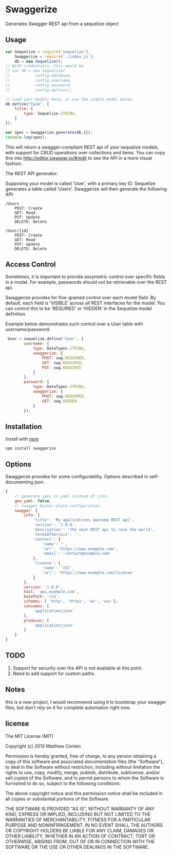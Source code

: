Swaggerize
===========

Generates Swagger REST api from a sequelize object

Usage
---

```js
var Sequelize = require('sequelize'),
    Swaggerize = require('./index.js'),
    db = new Sequelize();
// With credentials, this would be
// var db = new Sequelize(
//           config.database,
//           config.username,
//           config.password,
//           config.options);

// Load your models here, or use the simple model below.
db.define("Task", {
    title: {
        type: Sequelize.STRING,
    }
});

var spec = Swaggerize.generate(db,{});
console.log(spec);
```

This will return a swagger-compliant REST api of your sequalize models, with support for CRUD operations over collections and items.
You can copy this into http://editor.swagger.io/#/edit to see the API in a more visual fashion.

The REST API generator:

Supposing your model is called ‘User’, with a primary key ID. Sequelize generates a table called ‘Users’.
Swaggerize will then generate the following API:

```
/Users
    POST: Create
    GET: Read
    PUT: Update
    DELETE: Delete

/User/{id}
    POST: Create
    GET: Read
    PUT: Update
    DELETE: Delete
```

Access Control
--

Sometimes, it is important to provide assymetric control over specific fields in a model.
For example, passwords should not be retrievable over the REST api.

Swaggerize provides for fine-grained control over each model field.
By default, each field is ‘VISIBLE’ across all REST interfaces for the model.
You can control this to be ‘REQUIRED’ or ‘HIDDEN’ in the Sequelize model definition.

Example below demonstrates such control over a User table with username/password:

```js
 User = sequelize.define('User', {
        username: {
            type: DataTypes.STRING,
            swaggerize: {
                POST: swg.REQUIRED,
                GET: swg.REQUIRED,
                PUT: swg.REQUIRED
            }
        },
        password: {
            type: DataTypes.STRING,
            swaggerize: {
                POST: swg.REQUIRED,
                GET: swg.HIDDEN
            }
        });
```


Installation
--

Install with [npm](https://npmjs.org/package/sequelize-swagger)

`npm install swaggerize`

Options
--

Swaggerize provides for some configurability. Options described in self-documenting json.
```js
{
    // generate spec in yaml instead of json.
    gen_yaml: false,
    // swagger boiler-plate configuration
    swagger: {
        info: {
            'title': 'My applications awesome REST api',
            'version': '1.0.0',
            'description': 'the next REST api to rock the world',
            'termsOfService': '',
            'contact': {
                'name': '',
                'url': 'https://www.example.com',
                'email': 'contact@example.com'
            },
            'license': {
                'name': 'ISC',
                'url': 'https://www.example.com/license'
            }
        },
        version: '1.0.0',
        host: 'api.example.com',
        basePath: '/v1',
        schemes: [ 'http', 'https', 'ws', 'wss'],
        consumes: [
            'application/json'
        ],
        produces: [
            'application/json'
        ]
    }
}
```

TODO
--
1. Support for security over the API is not available at this point.
2. Need to add support for custom paths.

Notes
--

this is a new project, I would recommend using it to bootstrap your swagger files, but don't rely on it for complete automation right now.

license
-- 

The MIT License (MIT)

Copyright (c) 2013 Matthew Conlen

Permission is hereby granted, free of charge, to any person obtaining a copy of this software and associated documentation files (the "Software"), to deal in the Software without restriction, including without limitation the rights to use, copy, modify, merge, publish, distribute, sublicense, and/or sell copies of the Software, and to permit persons to whom the Software is furnished to do so, subject to the following conditions:

The above copyright notice and this permission notice shall be included in all copies or substantial portions of the Software.

THE SOFTWARE IS PROVIDED "AS IS", WITHOUT WARRANTY OF ANY KIND, EXPRESS OR IMPLIED, INCLUDING BUT NOT LIMITED TO THE WARRANTIES OF MERCHANTABILITY, FITNESS FOR A PARTICULAR PURPOSE AND NONINFRINGEMENT. IN NO EVENT SHALL THE AUTHORS OR COPYRIGHT HOLDERS BE LIABLE FOR ANY CLAIM, DAMAGES OR OTHER LIABILITY, WHETHER IN AN ACTION OF CONTRACT, TORT OR OTHERWISE, ARISING FROM, OUT OF OR IN CONNECTION WITH THE SOFTWARE OR THE USE OR OTHER DEALINGS IN THE SOFTWARE.
